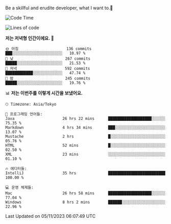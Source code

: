 Be a skillful and erudite developer, what I want to.👶

<!--START_SECTION:waka-->
![Code Time](http://img.shields.io/badge/Code%20Time-79%20hrs%2059%20mins-blue)

![Lines of code](https://img.shields.io/badge/%EC%A0%80%EB%8A%94%20%EC%97%AC%ED%83%9C%EA%B9%8C%EC%A7%80%20-726.2%20thousand%20%EC%A4%84%EC%9D%98%20%EC%BD%94%EB%93%9C%EB%A5%BC%20%EC%9E%91%EC%84%B1%ED%96%88%EC%96%B4%EC%9A%94.-blue)

**저는 저녁형 인간이에요. 🦉** 

```text
🌞 아침                     136 commits         ███░░░░░░░░░░░░░░░░░░░░░░   10.97 % 
🌆 낮　                     267 commits         █████░░░░░░░░░░░░░░░░░░░░   21.53 % 
🌃 저녁                     592 commits         ████████████░░░░░░░░░░░░░   47.74 % 
🌙 밤　                     245 commits         █████░░░░░░░░░░░░░░░░░░░░   19.76 % 
```


📊 **저는 이번주를 이렇게 시간을 보냈어요.** 

```text
🕑︎ Timezone: Asia/Tokyo

💬 프로그래밍 언어들: 
Java                     26 hrs 22 mins      ███████████████████░░░░░░   75.35 % 
Markdown                 4 hrs 34 mins       ███░░░░░░░░░░░░░░░░░░░░░░   13.07 % 
Mustache                 2 hrs               █░░░░░░░░░░░░░░░░░░░░░░░░   05.76 % 
HTML                     52 mins             █░░░░░░░░░░░░░░░░░░░░░░░░   02.50 % 
XML                      23 mins             ░░░░░░░░░░░░░░░░░░░░░░░░░   01.10 % 

🔥 에디터들: 
IntelliJ                 35 hrs              █████████████████████████   100.00 % 

💻 운영 체제들: 
Mac                      26 hrs 58 mins      ███████████████████░░░░░░   77.04 % 
Windows                  8 hrs 2 mins        ██████░░░░░░░░░░░░░░░░░░░   22.96 % 
```


 Last Updated on 05/11/2023 06:07:49 UTC
<!--END_SECTION:waka-->
